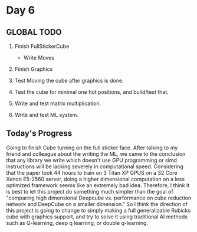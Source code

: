 # Day 6

## GLOBAL TODO 
1. Finish FullStickerCube
	- Write Moves
		
2. Finish Graphics
3. Test Moving the cube after graphics is done.
2. Test the cube for minimal one hot positions, and build/test that.
3. Write and test matrix multiplication.
4. Write and test ML system.

## Today's Progress
Going to finish Cube turning on the full sticker face. 
After talking to my friend and colleague about the writing the ML, we came to the conclusion that any library we write which doesn't use GPU programming or simd instructions will be lacking severely in computational speed. Considering that the paper took 44 hours to train on 3 Titan XP GPUS on a 32 Core Xenon E5-2560 server, doing a higher dimensional computation on a less optimized framework seems like an extremely bad idea. Therefore, I think it is best to let this project do something much simpler than the goal of "comparing high dimensional Deepcube vs. performance on cube reduction network and DeepCube on a smaller dimension." So I think the direction of this project is going to change to simply making a full generalizable Rubicks cube with graphics support, and try to solve it using traditional AI methods such as Q-learning, deep q learning, or double q-learning. 